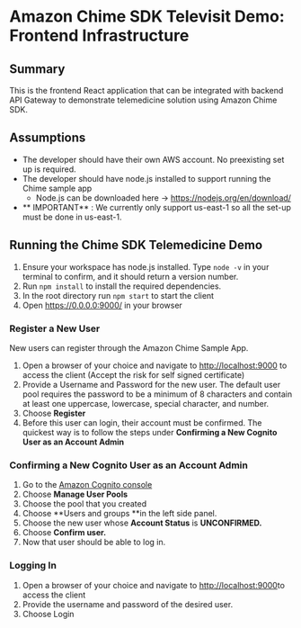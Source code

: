 # Amazon Chime SDK Televisit Demo: Frontend Infrastructure

## Summary

This is the frontend React application that can be integrated with backend API Gateway to demonstrate telemedicine solution using Amazon Chime SDK.

## Assumptions

- The developer should have their own AWS account. No preexisting set up is required.
- The developer should have node.js installed to support running the Chime sample app
  - Node.js can be downloaded here → https://nodejs.org/en/download/
- ** IMPORTANT** : We currently only support us-east-1 so all the set-up must be done in us-east-1.


## Running the Chime SDK Telemedicine Demo

1. Ensure your workspace has node.js installed. Type `node -v` in your terminal to confirm, and it should return a version number.
2. Run `npm install` to install the required dependencies.
3. In the root directory run `npm start` to start the client
4. Open https://0.0.0.0:9000/ in your browser

### Register a New User

New users can register through the Amazon Chime Sample App.

1. Open a browser of your choice and navigate to [http://localhost:9000](http://localhost:9000/) to access the client (Accept the risk for self signed certificate)
2. Provide a Username and Password for the new user. The default user pool requires the password to be a minimum of 8 characters and contain at least one uppercase, lowercase, special character, and number.
3. Choose **Register**
4. Before this user can login, their account must be confirmed. The quickest way is to follow the steps under **Confirming a New Cognito User as an Account Admin**

### **Confirming a New Cognito User as an Account Admin**

1. Go to the [Amazon Cognito console](https://console.aws.amazon.com/cognito/home)
2. Choose **Manage User Pools**
3. Choose the pool that you created
4. Choose **Users and groups **in the left side panel.
5. Choose the new user whose **Account Status** is **UNCONFIRMED.**
6. Choose **Confirm user.**
7. Now that user should be able to log in.

### **Logging In**

1. Open a browser of your choice and navigate to [http://localhost:9000](http://localhost:9000/)to access the client
2. Provide the username and password of the desired user.
3. Choose Login

